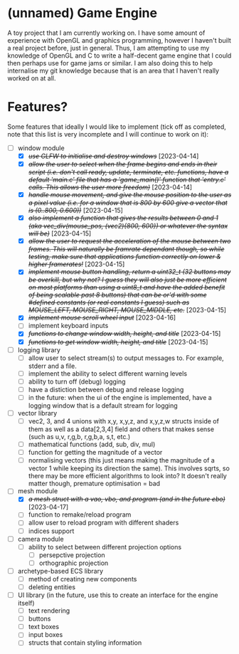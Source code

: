 # (unnamed) Game Engine

A toy project that I am currently working on. I have some amount of experience with OpenGL and graphics programming, however I haven't built a real project before, just in general. Thus, I am attempting to use my knowledge of OpenGL and C to write a half-decent game engine that I could then perhaps use for game jams or similar. I am also doing this to help internalise my git knowledge because that is an area that I haven't really worked on at all.

# Features?

Some features that ideally I would like to implement (tick off as completed, note that this list is very incomplete and I will continue to work on it):
* [ ] window module
    * [X] ~~*use GLFW to initialise and destroy windows*~~ [2023-04-14]
    * [X] ~~*allow the user to select when the frame begins and ends in their script (i.e. don't call ready, update, terminate, etc. functions, have a default 'main.c' file that has a 'game_main()' function that 'entry.c' calls. This allows the user more freedom)*~~ [2023-04-14]
    * [X] ~~*handle mouse movement, and give the mouse position to the user as a pixel value (i.e. for a window that is 800 by 600 give a vector that is (0..800, 0.600))*~~ [2023-04-15]
    * [X] ~~*also implement a function that gives the results between 0 and 1 (aka vec_div(mouse_pos, (vec2){800, 600}) or whatever the syntax will be)*~~ [2023-04-15]
    * [X] ~~*allow the user to request the acceleration of the mouse between two frames. This will naturally be framrate dependant though, so while testing, *make sure that applications function correctly on lower & higher framerates*!*~~ [2023-04-15]
    * [X] ~~*implement mouse button handling, return a uint32_t (32 buttons may be overkill, but why not? I guess they will also just be more efficient on most platforms than using a uint8_t and have the added benefit of being scalable past 8 buttons) that can be or'd with some #defined constants (or real constants I guess) such as MOUSE_LEFT, MOUSE_RIGHT, MOUSE_MIDDLE, etc.*~~ [2023-04-15]
    * [X] ~~*implement mouse scroll wheel input*~~ [2023-04-16]
    * [ ] implement keyboard inputs
    * [X] ~~*functions to change window width, height, and title*~~ [2023-04-15]
    * [X] ~~*functions to get window width, height, and title*~~ [2023-04-15]

* [ ] logging library
    * [ ] allow user to select stream(s) to output messages to. For example, stderr and a file.
    * [ ] implement the ability to select different warning levels
    * [ ] ability to turn off (debug) logging
    * [ ] have a distiction between debug and release logging
    * [ ] in the future: when the ui of the engine is implemented, have a logging window that is a default stream for logging

* [ ] vector library
    * [ ] vec2, 3, and 4 unions with x,y, x,y,z, and x,y,z,w structs inside of them as well as a data[2,3,4] field and others that makes sense (such as u,v, r,g,b, r,g,b,a, s,t, etc.)
    * [ ] mathematical functions (add, sub, div, mul)
    * [ ] function for getting the magnitude of a vector
    * [ ] normalising vectors (this just means making the magnitude of a vector 1 while keeping its direction the same). This involves sqrts, so there may be more efficient algorithms to look into? It doesn't really matter though, premature optimisation = bad

* [ ] mesh module
    <!-- * [ ] a module for creating vertices, that has the layout type encoded in it
        * [ ] 2D vertices (only position)
        * [ ] 3D vertices (only position) -->
    * [X] ~~*a mesh struct with a vao, vbo, and program (and in the future ebo)*~~ [2023-04-17]
    * [ ] function to remake/reload program
    * [ ] allow user to reload program with different shaders
    * [ ] indices support

* [ ] camera module
    * [ ] ability to select between different projection options
        * [ ] persepctive projection
        * [ ] orthographic projection

* [ ] archetype-based ECS library
    * [ ] method of creating new components
    * [ ] deleting entities

* [ ] UI library (in the future, use this to create an interface for the engine itself)
    * [ ] text rendering
    * [ ] buttons
    * [ ] text boxes
    * [ ] input boxes
    * [ ] structs that contain styling information
